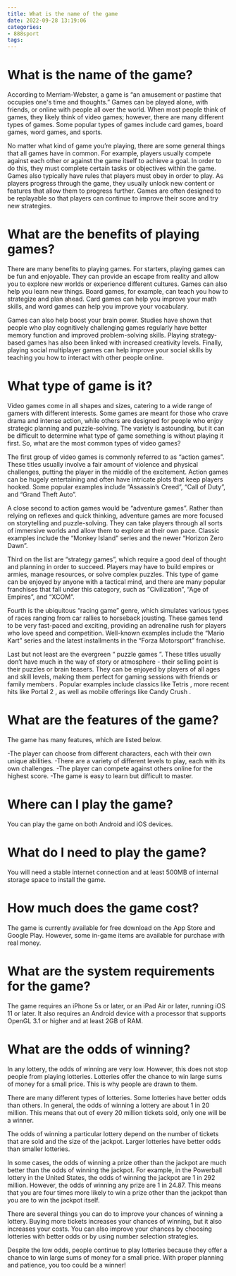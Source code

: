 ```yaml
---
title: What is the name of the game
date: 2022-09-28 13:19:06
categories:
- 888sport
tags:
---
```



#  What is the name of the game?

According to Merriam-Webster, a game is “an amusement or pastime that occupies one's time and thoughts.” Games can be played alone, with friends, or online with people all over the world. When most people think of games, they likely think of video games; however, there are many different types of games. Some popular types of games include card games, board games, word games, and sports.

No matter what kind of game you’re playing, there are some general things that all games have in common. For example, players usually compete against each other or against the game itself to achieve a goal. In order to do this, they must complete certain tasks or objectives within the game. Games also typically have rules that players must obey in order to play. As players progress through the game, they usually unlock new content or features that allow them to progress further. Games are often designed to be replayable so that players can continue to improve their score and try new strategies.

# What are the benefits of playing games?

There are many benefits to playing games. For starters, playing games can be fun and enjoyable. They can provide an escape from reality and allow you to explore new worlds or experience different cultures. Games can also help you learn new things. Board games, for example, can teach you how to strategize and plan ahead. Card games can help you improve your math skills, and word games can help you improve your vocabulary.

Games can also help boost your brain power. Studies have shown that people who play cognitively challenging games regularly have better memory function and improved problem-solving skills. Playing strategy-based games has also been linked with increased creativity levels. Finally, playing social multiplayer games can help improve your social skills by teaching you how to interact with other people online.

#  What type of game is it?

Video games come in all shapes and sizes, catering to a wide range of gamers with different interests. Some games are meant for those who crave drama and intense action, while others are designed for people who enjoy strategic planning and puzzle-solving. The variety is astounding, but it can be difficult to determine what type of game something is without playing it first. So, what are the most common types of video games?

The first group of video games is commonly referred to as “action games”. These titles usually involve a fair amount of violence and physical challenges, putting the player in the middle of the excitement. Action games can be hugely entertaining and often have intricate plots that keep players hooked. Some popular examples include “Assassin’s Creed”, “Call of Duty”, and “Grand Theft Auto”.

A close second to action games would be “adventure games”. Rather than relying on reflexes and quick thinking, adventure games are more focused on storytelling and puzzle-solving. They can take players through all sorts of immersive worlds and allow them to explore at their own pace. Classic examples include the “Monkey Island” series and the newer “Horizon Zero Dawn”.

Third on the list are “strategy games”, which require a good deal of thought and planning in order to succeed. Players may have to build empires or armies, manage resources, or solve complex puzzles. This type of game can be enjoyed by anyone with a tactical mind, and there are many popular franchises that fall under this category, such as “Civilization”, “Age of Empires”, and “XCOM”.

Fourth is the ubiquitous “racing game” genre, which simulates various types of races ranging from car rallies to horseback jousting. These games tend to be very fast-paced and exciting, providing an adrenaline rush for players who love speed and competition. Well-known examples include the “Mario Kart” series and the latest installments in the “Forza Motorsport” franchise.

Last but not least are the evergreen “ puzzle games ”. These titles usually don’t have much in the way of story or atmosphere - their selling point is their puzzles or brain teasers. They can be enjoyed by players of all ages and skill levels, making them perfect for gaming sessions with friends or family members . Popular examples include classics like Tetris , more recent hits like Portal 2 , as well as mobile offerings like Candy Crush .

#  What are the features of the game?

The game has many features, which are listed below.

-The player can choose from different characters, each with their own unique abilities.
-There are a variety of different levels to play, each with its own challenges.
-The player can compete against others online for the highest score.
-The game is easy to learn but difficult to master.

#  Where can I play the game?

You can play the game on both Android and iOS devices.

# What do I need to play the game?

You will need a stable internet connection and at least 500MB of internal storage space to install the game.

# How much does the game cost?

The game is currently available for free download on the App Store and Google Play. However, some in-game items are available for purchase with real money.

# What are the system requirements for the game?

The game requires an iPhone 5s or later, or an iPad Air or later, running iOS 11 or later. It also requires an Android device with a processor that supports OpenGL 3.1 or higher and at least 2GB of RAM.

#  What are the odds of winning?

In any lottery, the odds of winning are very low. However, this does not stop people from playing lotteries. Lotteries offer the chance to win large sums of money for a small price. This is why people are drawn to them.

There are many different types of lotteries. Some lotteries have better odds than others. In general, the odds of winning a lottery are about 1 in 20 million. This means that out of every 20 million tickets sold, only one will be a winner.

The odds of winning a particular lottery depend on the number of tickets that are sold and the size of the jackpot. Larger lotteries have better odds than smaller lotteries.

In some cases, the odds of winning a prize other than the jackpot are much better than the odds of winning the jackpot. For example, in the Powerball lottery in the United States, the odds of winning the jackpot are 1 in 292 million. However, the odds of winning any prize are 1 in 24.87. This means that you are four times more likely to win a prize other than the jackpot than you are to win the jackpot itself.

There are several things you can do to improve your chances of winning a lottery. Buying more tickets increases your chances of winning, but it also increases your costs. You can also improve your chances by choosing lotteries with better odds or by using number selection strategies.

Despite the low odds, people continue to play lotteries because they offer a chance to win large sums of money for a small price. With proper planning and patience, you too could be a winner!